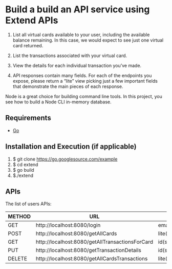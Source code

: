 # Build a build an API service using Extend APIs

1. List all virtual cards available to your user, including the available balance remaining. In this case, we would expect to see just one virtual card returned.

2. List the transactions associated with your virtual card.

3. View the details for each individual transaction you’ve made.

4. API responses contain many fields. For each of the endpoints you expose, please return a “lite” view picking just a few important fields that demonstrate the main pieces of each response.

Node is a great choice for building command line tools.
In this project, you see how to build a Node CLI in-memory database.

## Requirements
* [Go](https://go.dev/)

## Installation and Execution (if applicable)

1. $ git clone https://go.googlesource.com/example
2. $ cd extend
3. $ go build  
4. $./extend

## APIs
The list of users APIs:

|METHOD|URL|PARAMETERS|
|------|---|---------------|
|GET|http://localhost:8080/login |email(string),password(string) |
|POST|http://localhost:8080/getAllCards |lite(optional) |
|GET|http://localhost:8080/getAllTransactionsForCard | id(string),lite(optional)|
|PUT|http://localhost:8080/getTransactionDetails | id(string),lite(optional) |
|DELETE|http://localhost:8080/getAllCardsTransactions | lite(optional) |

